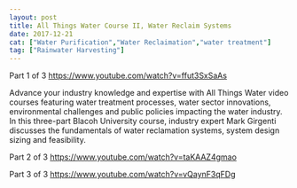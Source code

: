 ```yaml
---
layout: post
title: All Things Water Course II, Water Reclaim Systems
date: 2017-12-21
cat: ["Water Purification","Water Reclaimation","water treatment"]
tag: ["Rainwater Harvesting"]
---
```


Part 1 of 3
https://www.youtube.com/watch?v=ffut3SxSaAs

Advance your industry knowledge and expertise with All Things Water video courses featuring water treatment processes, water sector innovations, environmental challenges and public policies impacting the water industry. In this three-part Blacoh University course, industry expert Mark Girgenti discusses the fundamentals of water reclamation systems, system design sizing and feasibility.

Part 2 of 3
https://www.youtube.com/watch?v=taKAAZ4gmao

Part 3 of 3
https://www.youtube.com/watch?v=vQaynF3qFDg